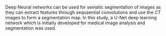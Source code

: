 Deep Neural networks can be used for sematic segmentation of images as they can extract features through sequaential convolutions and use the CT images to form a segmentation map. 
In this study, a U-Net deep learning network which is initially developed for medical image analysis and segmentation was used. 
